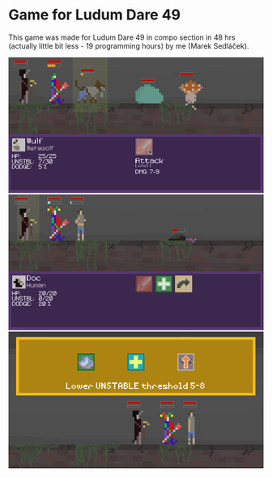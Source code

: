 # Game for Ludum Dare 49

This game was made for Ludum Dare 49 in compo section in 48 hrs (actually little bit less - 19 programming hours) by me (Marek Sedláček).

![screenshot](https://github.com/mark-sed/ld49/blob/master/art/Screenshot_20211003_122722.png?raw=true)
![screenshot](https://github.com/mark-sed/ld49/blob/master/art/Screenshot_20211003_134711.png?raw=true)
![screenshot](https://github.com/mark-sed/ld49/blob/master/art/Screenshot_20211003_134940.png?raw=true)
